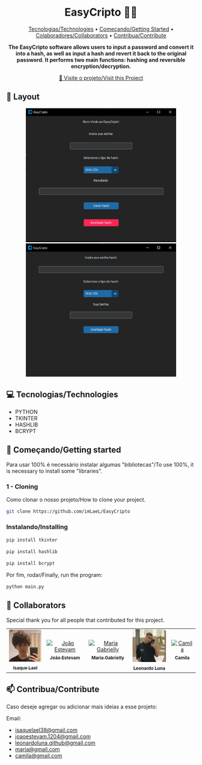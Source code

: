 <h1 align="center" style="font-weight: bold;">EasyCripto 👨‍💻</h1>

<p align="center">
 <a href="#tech">Tecnologias/Technologies</a> • 
 <a href="#started">Começando/Getting Started</a> • 
  <a href="#colab">Colaboradores/Collaborators</a> •
 <a href="#contribute">Contribua/Contribute</a>
</p>

<p align="center">
    <b>The EasyCripto software allows users to input a password and convert it into a hash, as well as input a hash and revert it back to the original password. It performs two main functions: hashing and reversible encryption/decryption.</b>
</p>

<p align="center">
     <a href="https://github.com/imLaeL/EasyCripto">📱 Visite o projeto/Visit this Project</a>
</p>

<h2 id="layout">🎨 Layout</h2>

<p align="center">
    <img src="/img/Tela-1.png" alt="Gerar Hash" width="400px">
    <img src="/img/Tela-2.png" alt="Desfazer Hash" width="400px">
</p>

<h2 id="technologies">💻 Tecnologias/Technologies</h2>

- PYTHON
- TKINTER
- HASHLIB
- BCRYPT

<h2 id="started">🚀 Começando/Getting started</h2>

Para usar 100% é necessário instalar algumas "bibliotecas"/To use 100%, it is necessary to install some "libraries".

<h3>1 - Cloning</h3>

Como clonar o nosso projeto/How to clone your project.

```bash
git clone https://github.com/imLaeL/EasyCripto
```

<h3>Instalando/Installing</h3>

```bash
pip install tkinter
```
```bash
pip install hashlib
```
```bash
pip install bcrypt
```

Por fim, rodar/Finally, run the program:

```bash
python main.py
```

<h2 id="colab">🤝 Collaborators</h2>

Special thank you for all people that contributed for this project.

<table>
  <tr>
    <td align="center">
      <a href="https://github.com/imLaeL">
        <img src="/img/Isaque.jpeg" width="100px;" alt="Isaque Lael"/><br>
        <sub>
          <b>Isaque Lael</b>
        </sub>
      </a>
    </td>
    <td align="center">
      <a href="https://github.com/JoaoEstevam01">
        <img src="/img/João.jpeg" width="100px;" alt="João Estevam"/><br>
        <sub>
          <b>João Estevam</b>
        </sub>
      </a>
    </td>
    <td align="center">
      <a href="https://github.com/Rosesfox">
        <img src="Maria Gabrielly" width="100px;" alt="Maria Gabrielly"/><br>
        <sub>
          <b>Maria Gabrielly</b>
        </sub>
      </a>
    </td>
      <td align="center">
      <a href="https://github.com/LeoLuna307">
        <img src="/img/Leo.jpeg" width="100px;" alt="Leo Luna"/><br>
        <sub>
          <b>Leonardo Luna</b>
        </sub>
      </a>
    </td>
      <td align="center">
      <a href="#">
        <img src="Camila" width="100px;" alt="Camila"/><br>
        <sub>
          <b>Camila</b>
        </sub>
      </a>
    </td>
  </tr>
</table>

<h2 id="contribute">📫 Contribua/Contribute</h2>

Caso deseje agregar ou adicionar mais ideias a esse projeto:

Email: 
- isaquelael38@gmail.com
- joaoestevam.1204@gmail.com
- leonardoluna.github@gmail.com
- maria@gmail.com
- camila@gmail.com
